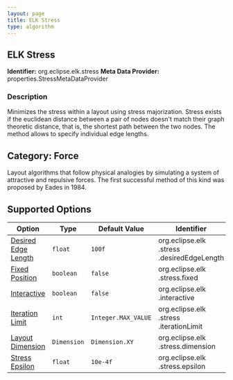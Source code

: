 ```yaml
---
layout: page
title: ELK Stress
type: algorithm
---
```

## ELK Stress

**Identifier:** org.eclipse.elk.stress
**Meta Data Provider:** properties.StressMetaDataProvider

### Description

Minimizes the stress within a layout using stress majorization. Stress exists if the euclidean distance between a pair of nodes doesn't match their graph theoretic distance, that is, the shortest path between the two nodes. The method allows to specify individual edge lengths.

## Category: Force

Layout algorithms that follow physical analogies by simulating a system of attractive and repulsive forces. The first successful method of this kind was proposed by Eades in 1984.

## Supported Options

Option | Type | Default Value | Identifier
----|----|----|----
[Desired Edge Length](org-eclipse-elk-stress-desiredEdgeLength) | `float` | `100f` | org&#8203;.eclipse&#8203;.elk&#8203;.stress&#8203;.desiredEdgeLength
[Fixed Position](org-eclipse-elk-stress-fixed) | `boolean` | `false` | org&#8203;.eclipse&#8203;.elk&#8203;.stress&#8203;.fixed
[Interactive](org-eclipse-elk-interactive) | `boolean` | `false` | org&#8203;.eclipse&#8203;.elk&#8203;.interactive
[Iteration Limit](org-eclipse-elk-stress-iterationLimit) | `int` | `Integer.MAX_VALUE` | org&#8203;.eclipse&#8203;.elk&#8203;.stress&#8203;.iterationLimit
[Layout Dimension](org-eclipse-elk-stress-dimension) | `Dimension` | `Dimension.XY` | org&#8203;.eclipse&#8203;.elk&#8203;.stress&#8203;.dimension
[Stress Epsilon](org-eclipse-elk-stress-epsilon) | `float` | `10e-4f` | org&#8203;.eclipse&#8203;.elk&#8203;.stress&#8203;.epsilon

